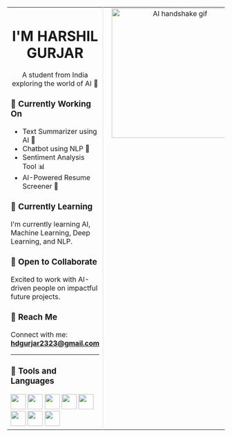 <table>
  <tr>
    <td valign="top" width="60%">

<h1 align="center">I'M HARSHIL GURJAR</h1>

<p align="center">A student from India exploring the world of AI 🤖</p>

### 🔧 Currently Working On
- Text Summarizer using AI 📝  
- Chatbot using NLP 💬  
- Sentiment Analysis Tool 📊  
- AI-Powered Resume Screener 📄  

### 📘 Currently Learning
I'm currently learning AI, Machine Learning, Deep Learning, and NLP.

### 🤝 Open to Collaborate
Excited to work with AI-driven people on impactful future projects.

### 📩 Reach Me
Connect with me: **hdgurjar2323@gmail.com**

---

### 🧰 Tools and Languages
<img src="https://cdn.jsdelivr.net/gh/devicons/devicon/icons/c/c-original.svg" width="35" />
<img src="https://cdn.jsdelivr.net/gh/devicons/devicon/icons/cplusplus/cplusplus-original.svg" width="35" />
<img src="https://cdn.jsdelivr.net/gh/devicons/devicon/icons/python/python-original.svg" width="35" />
<img src="https://cdn.jsdelivr.net/gh/devicons/devicon/icons/java/java-original.svg" width="35" />
<img src="https://cdn.jsdelivr.net/gh/devicons/devicon/icons/mysql/mysql-original.svg" width="35" />
<img src="https://cdn.jsdelivr.net/gh/devicons/devicon/icons/jupyter/jupyter-original.svg" width="35" />
<img src="https://cdn.jsdelivr.net/gh/devicons/devicon/icons/tensorflow/tensorflow-original.svg" width="35" />
<img src="https://cdn.jsdelivr.net/gh/devicons/devicon/icons/pytorch/pytorch-original.svg" width="35" />

</td>
<td valign="top" width="40%" style="text-align:center; border-left:1px solid #ddd; padding-left:20px;">
  <img src="https://compote.slate.com/images/5123743f-a73d-4a62-84ab-b17ab3fe0845.gif" width="300" alt="AI handshake gif"/>
</td>
  </tr>
</table>
